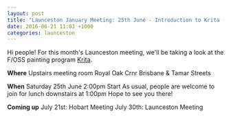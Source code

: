 ```yaml
---
layout: post
title: "Launceston January Meeting: 25th June - Introduction to Krita (Royal Oak)"
date: 2016-06-21 11:03 +1000
categories: launceston
---
```


Hi people! For this month's Launceston meeting, we'll be taking a look at the
F/OSS painting program [Krita](https://krita.org/en/ "https://krita.org/en/"
).

**Where**
Upstairs meeting room
Royal Oak
Crnr Brisbane & Tamar Streets

**When**
Saturday 25th June
2:00pm Start
As usual, people are welcome to join for lunch downstairs at 1:00pm
Hope to see you there!

**Coming up**
July 21st: Hobart Meeting
July 30th: Launceston Meeting
